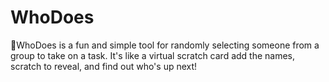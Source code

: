 # WhoDoes
 📌WhoDoes is a fun and simple tool for randomly selecting someone from a group to take on a task. It's like a virtual scratch card add the names, scratch to reveal, and find out who's up next!
